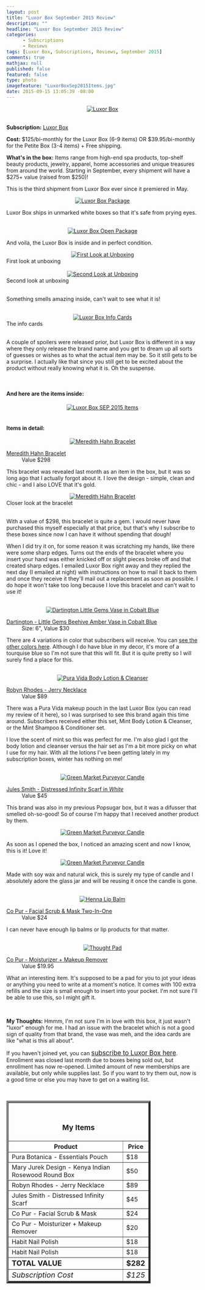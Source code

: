 ```yaml
---
layout: post
title: "Luxor Box September 2015 Review"
description: ""
headline: "Luxor Box September 2015 Review"
categories: 
      - Subscriptions
      - Reviews
tags: [Luxor Box, Subscriptions, Reviews, September 2015]
comments: true
mathjax: null
published: false
featured: false
type: photo
imagefeature: "LuxorBoxSep2015Items.jpg"
date: 2015-09-15 13:05:39 -08:00
---
```


<center><a href="http://www.luxorbox.com/#!become-a-member/cjg9" target="_blank">
<img src="/images/LuxorBoxSep2015Box.jpg" border="0" style="border:none;max-width:100%;" alt="Luxor Box" />
</a></center>
<br>

<p><b>Subscription:</b> <a href="http://www.luxorbox.com/#!become-a-member/cjg9" target="_blank">Luxor Box</a></p>
<p><b>Cost:</b> $125/bi-monthly for the Luxor Box (6-9 items) OR $39.95/bi-monthly for the Petite Box (3-4 items) + Free shipping.</p>
<p><b>What's in the box:</b> Items range from high-end spa products, top-shelf beauty products, jewelry, apparel, home accessories and unique treasures from around the world. Starting in September, every shipment will have a $275+ value (raised from $250)!</p>

<p>This is the third shipment from Luxor Box ever since it premiered in May.</p>

<center><a href="http://www.luxorbox.com/#!become-a-member/cjg" target="_blank">
<img src="/images/LuxorBoxSep2015Package.jpg" border="0" style="border:none;max-width:100%;" alt="Luxor Box Package" />
</a></center>
<p>Luxor Box ships in unmarked white boxes so that it's safe from prying eyes.</p>
<br>

<center><a href="http://www.luxorbox.com/#!become-a-member/cjg" target="_blank">
<img src="/images/LuxorBoxSep2015OpenPackage.jpg" border="0" style="border:none;max-width:100%;" alt="Luxor Box Open Package" />
</a></center>
<p>And voila, the Luxor Box is inside and in perfect condition.</p>

<center><a href="http://www.luxorbox.com/#!become-a-member/cjg" target="_blank">
<img src="/images/LuxorBoxSep2015OpenBox.jpg" border="0" style="border:none;max-width:100%;" alt="First Look at Unboxing" />
</a></center>
<figcaption>First look at unboxing</figcaption>
<br>

<center><a href="http://www.luxorbox.com/#!become-a-member/cjg" target="_blank">
<img src="/images/LuxorBoxSep2015OpenBox2.jpg" border="0" style="border:none;max-width:100%;" alt="Second Look at Unboxing" />
</a></center>
<figcaption>Second look at unboxing</figcaption>
<br>

<p>Something smells amazing inside, can't wait to see what it is!</p>
<br>

<center><a href="http://www.luxorbox.com/#!become-a-member/cjg" target="_blank">
<img src="/images/LuxorBoxSep2015InfoCards.jpg" border="0" style="border:none;max-width:100%;" alt="Luxor Box Info Cards" />
</a></center>
<figcaption>The info cards</figcaption>
<br>

<p>A couple of spoilers were released prior, but Luxor Box is different in a way where they only release the brand name and you get to dream up all sorts of guesses or wishes as to what the actual item may be. So it still gets to be a surprise. I actually like that since you still get to be excited about the product without really knowing what it is. Oh the suspense.</p>
<br>

<H4>And here are the items inside:</H4>
<center><a href="http://www.luxorbox.com/#!become-a-member/cjg" target="_blank">
<img src="/images/LuxorBoxSep2015Items.jpg" border="0" style="border:none;max-width:100%;" alt="Luxor Box SEP 2015 Items" />
</a></center>
<br>

<H4>Items in detail:</H4>

<center><a href="http://www.luxorbox.com/#!become-a-member/cjg" target="_blank">
<img src="/images/LuxorBoxSep2015Bracelet.jpg" border="0" style="border:none;max-width:100%;" alt="Meredith Hahn Bracelet" />
</a></center>

<DL>
<DT><a href="http://www.puraproducts.com/product/essentials-pouch/" target="_blank">Meredith Hahn Bracelet</a></DT>
<DD>Value $298</DD>
</DL>

<p>This bracelet was revealed last month as an item in the box, but it was so long ago that I actually forgot about it. I love the design - simple, clean and chic - and I also LOVE that it's gold.</p>

<center><a href="http://www.luxorbox.com/#!become-a-member/cjg" target="_blank">
<img src="/images/LuxorBoxSep2015Bracelet2.jpg" border="0" style="border:none;max-width:100%;" alt="Meredith Hahn Bracelet" />
</a></center>
<figcaption>Closer look at the bracelet</figcaption>
<br>

<p>With a value of $298, this bracelet is quite a gem. I would never have purchased this myself especially at that price, but that's why I subscribe to these boxes since now I can have it without spending that dough!</p>

<p>When I did try it on, for some reason it was scratching my hands, like there were some sharp edges. Turns out the ends of the bracelet where you insert your hand was either knicked off or slight pieces broke off and that created sharp edges. I emailed Luxor Box right away and they replied the next day (I emailed at night) with instructions on how to mail it back to them and once they receive it they'll mail out a replacement as soon as possible. I do hope it won't take too long because I love this bracelet and can't wait to use it!</p>

<br>

<center><a href="http://www.luxorbox.com/#!become-a-member/cjg" target="_blank">
<img src="/images/LuxorBoxSep2015Vase.jpg" border="0" style="border:none;max-width:100%;" alt="Dartington Little Gems Vase in Cobalt Blue" />
</a></center>

<DL>
<DT><a href="http://www.dartington.co.uk/little-gems-beehive-amber-vase.html" target="_blank">Dartington - Little Gems Beehive Amber Vase in Cobalt Blue</a></DT>
<DD>Size: 6", Value $30</DD>
</DL>

<p>There are 4 variations in color that subscribers will receive. You can <a href="http://www1.bloomingdales.com/shop/product/dartington-gems-vases?ID=1144150&CategoryID=3865#fn=spp%3D2%26ppp%3D180%26sp%3DNull%26rid%3DNull%26cm_kws%3Ddartington%20%26pn%3D1" target="blank">see the other colors here</a>.
Although I do have blue in my decor, it's more of a tourquise blue so I'm not sure that this will fit. But it is quite pretty so I will surely find a place for this.</p>

<br>

<center><a href="http://www.luxorbox.com/#!become-a-member/cjg" target="_blank">
<img src="/images/LuxorBoxSep2015Body.jpg" border="0" style="border:none;max-width:100%;" alt="Pura Vida Body Lotion & Cleanser" />
</a></center>

<DL>
<DT><a href="http://robynrhodes.com/jerry.html" target="_blank">Robyn Rhodes - Jerry Necklace</a></DT>
<DD>Value $89</DD>
</DL>

<p>There was a Pura Vida makeup pouch in the last Luxor Box (you can read my review of it here), so I was surprised to see this brand again this time around. Subscribers received either this set, Mint Body Lotion & Cleanser, or the Mint Shampoo & Conditioner set.</p>

<p>I love the scent of mint so this was perfect for me. I'm also glad I got the body lotion and cleanser versus the hair set as I'm a bit more picky on what I use for my hair. With all the lotions I've been getting lately in my subscription boxes, winter has nothing on me!</p>

<br>

<center><a href="http://www.luxorbox.com/#!become-a-member/cjg" target="_blank">
<img src="/images/LuxorBoxSep2015Candle.jpg" border="0" style="border:none;max-width:100%;" alt="Green Market Purveyor Candle" />
</a></center>

<DL>
<DT><a href="http://julessmithdesigns.com/collections/scarves/products/distressed-infinity-scarf" target="_blank">Jules Smith - Distressed Infinity Scarf in <i>White</i></a></DT>
<DD>Value $45</DD>
</DL>

<p>This brand was also in my previous Popsugar box, but it was a difusser that smelled oh-so-good! So of course I'm happy that I received another product by them.</p>

<center><a href="http://www.luxorbox.com/#!become-a-member/cjg" target="_blank">
<img src="/images/LuxorBoxSep2015Candle2.jpg" border="0" style="border:none;max-width:100%;" alt="Green Market Purveyor Candle" />
</a></center>

<p>As soon as I opened the box, I noticed an amazing scent and now I know, this is it! Love it!</p>

<center><a href="http://www.luxorbox.com/#!become-a-member/cjg" target="_blank">
<img src="/images/LuxorBoxSep2015Candle3.jpg" border="0" style="border:none;max-width:100%;" alt="Green Market Purveyor Candle" />
</a></center>

<p>Made with soy wax and natural wick, this is surely my type of candle and I absolutely adore the glass jar and will be reusing it once the candle is gone.</p>

<br>

<center><a href="http://www.luxorbox.com/#!become-a-member/cjg" target="_blank">
<img src="/images/LuxorBoxSep2015Lip.jpg" border="0" style="border:none;max-width:100%;" alt="Henna Lip Balm" />
</a></center>
<DL>
<DT><a href="http://www.co-pur.com/products/facial-scrub-mask-two-in-one" target="_blank">Co Pur - Facial Scrub & Mask Two-In-One</a></DT>
<DD>Value $24</DD>
</DL>

<p>I can never have enough lip balms or lip products for that matter.</p>

<br>

<center><a href="http://www.luxorbox.com/#!become-a-member/cjg" target="_blank">
<img src="/images/LuxorBoxSep2015Pad.jpg" border="0" style="border:none;max-width:100%;" alt="Thought Pad" />
</a></center>

<DL>
<DT><a href="http://www.co-pur.com/products/all-in-one-pure-moisture" target="_blank">Co Pur - Moisturizer + Makeup Remover</a></DT>
<DD>Value $19.95</DD>
</DL>

<p>What an interesting item. It's supposed to be a pad for you to jot your ideas or anything you need to write at a moment's notice. It comes with 100 extra refills and the size is small enough to insert into your pocket. I'm not sure I'll be able to use this, so I might gift it.</p>

<br>

<p><i class="icon-exclamation-sign"></i><b> My Thoughts:</b> Hmmm, I'm not sure I'm in love with this box, it just wasn't "luxor" enough for me. I had an issue with the bracelet which is not a good sign of quality from that brand, the vase was meh, and the idea cards are like "what is this all about". </p>

<p>If you haven't joined yet, you can <a href="http://www.luxorbox.com/#!become-a-member/cjg9" target="_blank"><big>subscribe to Luxor Box here</big></a>. Enrollment was closed last month due to boxes being sold out, but enrollment has now re-opened. Limited amount of new memberships are available, but only while supplies last. So if you want to try them out, now is a good time or else you may have to get on a waiting list. </p>
<br>

<TABLE  BORDER="5" style="width:75%">
   <TR>
      <TH COLSPAN="2">
         <H3><BR><center>My Items</center></H3>
      </TH>
   </TR>
      <TH>Product</TH>
      <TH>Price</TH>
  <TR>
      <TD>Pura Botanica - Essentials Pouch</TD>
      <TD>$18</TD>
   </TR>
  <TR>
      <TD>Mary Jurek Design - Kenya Indian Rosewood Round Box</TD>
      <TD>$50</TD>
   </TR>
   <TR>
      <TD>Robyn Rhodes - Jerry Necklace</TD>
      <TD>$89</TD>
   </TR>
    <TR>
      <TD>Jules Smith - Distressed Infinity Scarf</TD>
      <TD>$45</TD>
   </TR>
    <TR>
      <TD>Co Pur - Facial Scrub & Mask</TD>
      <TD>$24</TD>
   </TR>
    <TR>
      <TD>Co Pur - Moisturizer + Makeup Remover</TD>
      <TD>$20</TD>
   </TR>
    <TR>
      <TD>Habit Nail Polish</TD>
      <TD>$18</TD>
   </TR>
    <TR>
      <TD>Habit Nail Polish</TD>
      <TD>$18</TD>
   </TR>
   <TR>
      <TD><b><big>TOTAL VALUE</big></b></TD>
      <TD><b><big>$282</big></b></TD>
   </TR>
   <TR>
      <TD><i><big>Subscription Cost</big></i></TD>
      <TD><i><big>$125</big></i></TD>
   </TR>
</TABLE>
